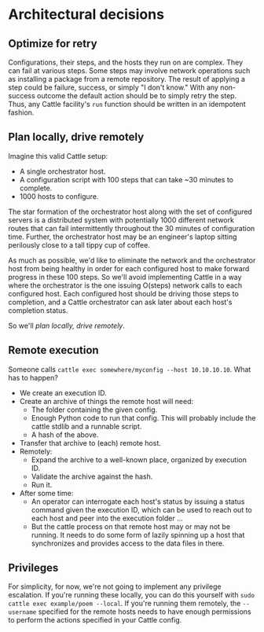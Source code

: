 # Architectural decisions

## Optimize for retry

Configurations, their steps, and the hosts they run on are complex. They can
fail at various steps. Some steps may involve network operations such as
installing a package from a remote repository. The result of applying a step
could be failure, success, or simply "I don't know." With any non-success
outcome the default action should be to simply retry the step. Thus, any Cattle
facility's `run` function should be written in an idempotent fashion.

## Plan locally, drive remotely

Imagine this valid Cattle setup:
* A single orchestrator host.
* A configuration script with 100 steps that can take ~30 minutes to complete.
* 1000 hosts to configure.

The star formation of the orchestrator host along with the set of configured
servers is a distributed system with potentially 1000 different network routes
that can fail intermittently throughout the 30 minutes of configuration time.
Further, the orchestrator host may be an engineer's laptop sitting perilously
close to a tall tippy cup of coffee.

As much as possible, we'd like to eliminate the network and the orchestrator
host from being healthy in order for each configured host to make forward
progress in these 100 steps. So we'll avoid implementing Cattle in a way where
the orchestrator is the one issuing O(steps) network calls to each configured
host. Each configured host should be driving those steps to completion, and a
Cattle orchestrator can ask later about each host's completion status.

So we'll *plan locally, drive remotely*.


## Remote execution

Someone calls `cattle exec somewhere/myconfig --host 10.10.10.10`. What has to happen?

* We create an execution ID.
* Create an archive of things the remote host will need:
    * The folder containing the given config.
    * Enough Python code to run that config. This will probably include the cattle stdlib and a runnable script.
    * A hash of the above.
* Transfer that archive to (each) remote host.
* Remotely:
    * Expand the archive to a well-known place, organized by execution ID.
    * Validate the archive against the hash.
    * Run it.
* After some time:
    * An operator can interrogate each host's status by issuing a status command given the execution ID, which can be used to reach out to each host and peer into the execution folder ...
    * But the cattle process on that remote host may or may not be running. It needs to do some form of lazily spinning up a host that synchronizes and provides access to the data files in there.

## Privileges

For simplicity, for now, we're not going to implement any privilege escalation.
If you're running these locally, you can do this yourself with `sudo cattle exec
example/poem --local`. If you're running them remotely, the `--username`
specified for the remote hosts needs to have enough permissions to perform the
actions specified in your Cattle config.
